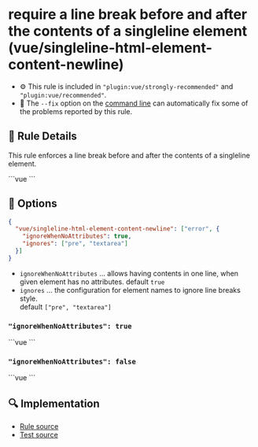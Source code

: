# require a line break before and after the contents of a singleline element (vue/singleline-html-element-content-newline)

- :gear: This rule is included in `"plugin:vue/strongly-recommended"` and `"plugin:vue/recommended"`.
- :wrench: The `--fix` option on the [command line](https://eslint.org/docs/user-guide/command-line-interface#fixing-problems) can automatically fix some of the problems reported by this rule.

## :book: Rule Details

This rule enforces a line break before and after the contents of a singleline element.


<eslint-code-block fix :rules="{'vue/singleline-html-element-content-newline': ['error']}">
```vue
<template>
  <!-- ✓ GOOD -->
  <div attr>
    content
  </div>
  
  <tr attr>
    <td>
      {{ data1 }}
    </td>
    <td>
      {{ data2 }}
    </td>
  </tr>
  
  <div attr>
    <!-- comment -->
  </div>
  
  <!-- ✗ BAD -->
  <div attr>content</div>
  
  <tr attr><td>{{ data1 }}</td><td>{{ data2 }}</td></tr>
  
  <div attr><!-- comment --></div>
</template>
```
</eslint-code-block>

## :wrench: Options

```json
{
  "vue/singleline-html-element-content-newline": ["error", {
    "ignoreWhenNoAttributes": true,
    "ignores": ["pre", "textarea"]
  }]
}
```

- `ignoreWhenNoAttributes` ... allows having contents in one line, when given element has no attributes.
    default `true`
- `ignores` ... the configuration for element names to ignore line breaks style.  
    default `["pre", "textarea"]`


### `"ignoreWhenNoAttributes": true`

<eslint-code-block fix :rules="{'vue/singleline-html-element-content-newline': ['error', {'ignoreWhenNoAttributes': true}]}">
```vue
<template>
  <!-- ✗ BAD -->
  <div attr>content</div>
  
  <tr attr><td>{{ data1 }}</td><td>{{ data2 }}</td></tr>
  
  <div attr><!-- comment --></div>
</template>
```
</eslint-code-block>

### `"ignoreWhenNoAttributes": false`

<eslint-code-block fix :rules="{'vue/singleline-html-element-content-newline': ['error', {'ignoreWhenNoAttributes': false}]}">
```vue
<template>
  <!-- ✗ BAD -->
  <div>content</div>
  
  <tr><td>{{ data1 }}</td><td>{{ data2 }}</td></tr>

  <div><!-- comment --></div>
</template>
```
</eslint-code-block>

## :mag: Implementation

- [Rule source](https://github.com/vuejs/eslint-plugin-vue/blob/master/lib/rules/singleline-html-element-content-newline.js)
- [Test source](https://github.com/vuejs/eslint-plugin-vue/blob/master/tests/lib/rules/singleline-html-element-content-newline.js)
